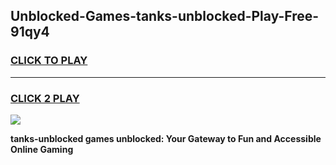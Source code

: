 
## Unblocked-Games-tanks-unblocked-Play-Free-91qy4
<h3>
<a href="https://premium76.site?title=tanks-unblocked&ref=23A">CLICK TO PLAY</a></h3>
<hr>

<h3>
<a href="https://premium76.site?title=tanks-unblocked&ref=23A">CLICK 2 PLAY</a>
  
</h3>

<a href="https://premium76.site?title=tanks-unblocked&ref=23A"><img src="https://clearcache.store/games.png"></a>


**tanks-unblocked games unblocked: Your Gateway to Fun and Accessible Online Gaming**
